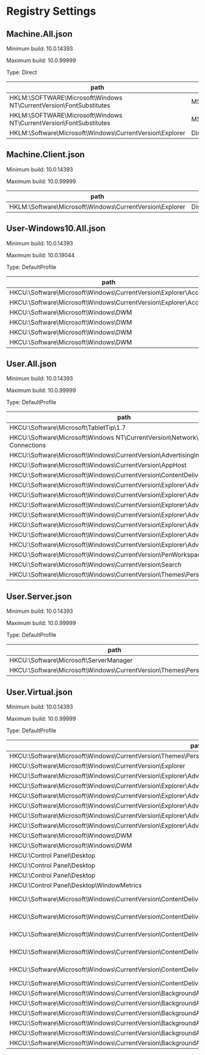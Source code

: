 # Registry Settings

## Machine.All.json

Minimum build: 10.0.14393

Maximum build: 10.0.99999

Type: Direct

| path                                                               | name                               | value  |
| ------------------------------------------------------------------ | ---------------------------------- | ------ |
| HKLM:\SOFTWARE\Microsoft\Windows NT\CurrentVersion\FontSubstitutes | MS Shell Dlg                       | Tahoma |
| HKLM:\SOFTWARE\Microsoft\Windows NT\CurrentVersion\FontSubstitutes | MS Shell Dlg 2                     | Tahoma |
| HKLM:\Software\Microsoft\Windows\CurrentVersion\Explorer           | DisableEdgeDesktopShortcutCreation | 1      |

## Machine.Client.json

Minimum build: 10.0.14393

Maximum build: 10.0.99999

| path                                                     | name                               | value |
| -------------------------------------------------------- | ---------------------------------- | ----- |
| HKLM:\Software\Microsoft\Windows\CurrentVersion\Explorer | DisableEdgeDesktopShortcutCreation | 1     |

## User-Windows10.All.json

Minimum build: 10.0.14393

Maximum build: 10.0.19044

Type: DefaultProfile

| path                                                            | name                  | value                                                            |
| --------------------------------------------------------------- | --------------------- | ---------------------------------------------------------------- |
| HKCU:\Software\Microsoft\Windows\CurrentVersion\Explorer\Accent | AccentColor           | 4289992518                                                       |
| HKCU:\Software\Microsoft\Windows\CurrentVersion\Explorer\Accent | AccentPalette         | 86CAFF005FB2F2001E91EA000063B10000427500002D4F000020380000CC6A00 |
| HKCU:\Software\Microsoft\Windows\DWM                            | AccentColor           | 4289815296                                                       |
| HKCU:\Software\Microsoft\Windows\DWM                            | ColorizationAfterglow | 3288359857                                                       |
| HKCU:\Software\Microsoft\Windows\DWM                            | ColorizationColor     | 3288359857                                                       |
| HKCU:\Software\Microsoft\Windows\DWM                            | ColorPrevalence       | 1                                                                |

## User.All.json

Minimum build: 10.0.14393

Maximum build: 10.0.99999

Type: DefaultProfile

| path                                                                              | name                                | value |
| --------------------------------------------------------------------------------- | ----------------------------------- | ----- |
| HKCU:\Software\Microsoft\TabletTip\1.7                                            | TipbandDesiredVisibility            | 0     |
| HKCU:\Software\Microsoft\Windows NT\CurrentVersion\Network\Persistent Connections | SaveConnections                     | No    |
| HKCU:\Software\Microsoft\Windows\CurrentVersion\AdvertisingInfo                   | Enabled                             | 0     |
| HKCU:\Software\Microsoft\Windows\CurrentVersion\AppHost                           | EnableWebContentEvaluation          | 1     |
| HKCU:\Software\Microsoft\Windows\CurrentVersion\ContentDeliveryManager            | SystemPaneSuggestionsEnabled        | 0     |
| HKCU:\Software\Microsoft\Windows\CurrentVersion\Explorer\Advanced                 | LaunchTo                            | 1     |
| HKCU:\Software\Microsoft\Windows\CurrentVersion\Explorer\Advanced                 | MMTaskbarGlomLevel                  | 1     |
| HKCU:\Software\Microsoft\Windows\CurrentVersion\Explorer\Advanced                 | SeparateProcess                     | 1     |
| HKCU:\Software\Microsoft\Windows\CurrentVersion\Explorer\Advanced                 | TaskbarGlomLevel                    | 1     |
| HKCU:\Software\Microsoft\Windows\CurrentVersion\Explorer\Advanced                 | TaskbarDa                           | 0     |
| HKCU:\Software\Microsoft\Windows\CurrentVersion\Explorer\Advanced                 | TaskbarMn                           | 0     |
| HKCU:\Software\Microsoft\Windows\CurrentVersion\Explorer\Advanced\People          | PeopleBand                          | 0     |
| HKCU:\Software\Microsoft\Windows\CurrentVersion\PenWorkspace                      | PenWorkspaceButtonDesiredVisibility | 0     |
| HKCU:\Software\Microsoft\Windows\CurrentVersion\Search                            | SearchboxTaskbarMode                | 1     |
| HKCU:\Software\Microsoft\Windows\CurrentVersion\Themes\Personalize                | EnableTransparency                  | 0     |

## User.Server.json

Minimum build: 10.0.14393

Maximum build: 10.0.99999

Type: DefaultProfile

| path                                                               | name                          | value |
| ------------------------------------------------------------------ | ----------------------------- | ----- |
| HKCU:\Software\Microsoft\ServerManager                             | DoNotOpenServerManagerAtLogon | 1     |
| HKCU:\Software\Microsoft\Windows\CurrentVersion\Themes\Personalize | EnableBlurBehind              | 1     |

## User.Virtual.json

Minimum build: 10.0.14393

Maximum build: 10.0.99999

Type: DefaultProfile

| path                                                                                                                | name                            | value                            |
| ------------------------------------------------------------------------------------------------------------------- | ------------------------------- | -------------------------------- |
| HKCU:\Software\Microsoft\Windows\CurrentVersion\Themes\Personalize                                                  | EnableBlurBehind                | 0                                |
| HKCU:\Software\Microsoft\Windows\CurrentVersion\Explorer                                                            | ShellState                      | 240000003C2800000000000000000000 |
| HKCU:\Software\Microsoft\Windows\CurrentVersion\Explorer\Advanced                                                   | IconsOnly                       | 1                                |
| HKCU:\Software\Microsoft\Windows\CurrentVersion\Explorer\Advanced                                                   | ListviewAlphaSelect             | 0                                |
| HKCU:\Software\Microsoft\Windows\CurrentVersion\Explorer\Advanced                                                   | ListviewShadow                  | 0                                |
| HKCU:\Software\Microsoft\Windows\CurrentVersion\Explorer\Advanced                                                   | ShowCompColor                   | 1                                |
| HKCU:\Software\Microsoft\Windows\CurrentVersion\Explorer\Advanced                                                   | ShowInfoTip                     | 1                                |
| HKCU:\Software\Microsoft\Windows\CurrentVersion\Explorer\Advanced                                                   | TaskbarAnimations               | 0                                |
| HKCU:\Software\Microsoft\Windows\DWM                                                                                | EnableAeroPeek                  | 0                                |
| HKCU:\Software\Microsoft\Windows\DWM                                                                                | AlwaysHibernateThumbnails       | 0                                |
| HKCU:\Control Panel\Desktop                                                                                         | DragFullWindows                 | 0                                |
| HKCU:\Control Panel\Desktop                                                                                         | FontSmoothing                   | 2                                |
| HKCU:\Control Panel\Desktop                                                                                         | FontSmoothingType               | 2                                |
| HKCU:\Control Panel\Desktop\WindowMetrics                                                                           | MinAnimate                      | 0                                |
| HKCU:\Software\Microsoft\Windows\CurrentVersion\ContentDeliveryManager                                              | SubscribedContent-338393Enabled | 0                                |
| HKCU:\Software\Microsoft\Windows\CurrentVersion\ContentDeliveryManager                                              | SubscribedContent-353694Enabled | 0                                |
| HKCU:\Software\Microsoft\Windows\CurrentVersion\ContentDeliveryManager                                              | SubscribedContent-353696Enabled | 0                                |
| HKCU:\Software\Microsoft\Windows\CurrentVersion\ContentDeliveryManager                                              | SubscribedContent-338388Enabled | 0                                |
| HKCU:\Software\Microsoft\Windows\CurrentVersion\ContentDeliveryManager                                              | SubscribedContent-338389Enabled | 0                                |
| HKCU:\Software\Microsoft\Windows\CurrentVersion\ContentDeliveryManager                                              | SystemPaneSuggestionsEnabled    | 0                                |
| HKCU:\Software\Microsoft\Windows\CurrentVersion\BackgroundAccessApplications\Microsoft.Windows.Photos_8wekyb3d8bbwe | Disabled                        | 1                                |
| HKCU:\Software\Microsoft\Windows\CurrentVersion\BackgroundAccessApplications\Microsoft.Windows.Photos_8wekyb3d8bbwe | DisabledByUser                  | 1                                |
| HKCU:\Software\Microsoft\Windows\CurrentVersion\BackgroundAccessApplications\Microsoft.SkypeApp_kzf8qxf38zg5c       | Disabled                        | 1                                |
| HKCU:\Software\Microsoft\Windows\CurrentVersion\BackgroundAccessApplications\Microsoft.SkypeApp_kzf8qxf38zg5c       | DisabledByUser                  | 1                                |
| HKCU:\Software\Microsoft\Windows\CurrentVersion\BackgroundAccessApplications\Microsoft.YourPhone_8wekyb3d8bbwe      | Disabled                        | 1                                |
| HKCU:\Software\Microsoft\Windows\CurrentVersion\BackgroundAccessApplications\Microsoft.YourPhone_8wekyb3d8bbwe      | DisabledByUser                  | 1                                |
